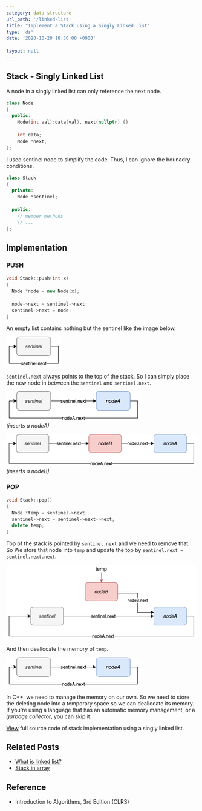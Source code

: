 ```yaml
---
category: data structure
url_path: '/linked-list'
title: "Implement a Stack using a Singly Linked List"
type: 'ds'
date: '2020-10-20 18:50:00 +0900'

layout: null
---
```


## Stack - Singly Linked List

A node in a singly linked list can only reference the next node. 

```cpp
class Node 
{
  public: 
    Node(int val):data(val), next(nullptr) {}

    int data;
    Node *next;
};
```

I used sentinel node to simplify the code. Thus, I can ignore the bounadry conditions.

```cpp
class Stack 
{
  private:
    Node *sentinel;

  public:
    // member methods
    // ...
};
```

## Implementation

### PUSH

```cpp
void Stack::push(int x)
{
  Node *node = new Node(x);

  node->next = sentinel->next;
  sentinel->next = node; 
}
```

An empty list contains nothing but the sentinel like the image below.

![Stack SLL Insert Process 1](/assets/images/ds/stack-sll-1.png)

`sentinel.next` always points to the top of the stack. So I can simply place the new node in between
the `sentinel` and `sentinel.next`.

![Stack SLL Insert Process 2](/assets/images/ds/stack-sll-2.png)<br>
*(inserts a nodeA)*

![Stack SLL Insert Process 3](/assets/images/ds/stack-sll-3.png)<br>
*(inserts a nodeB)*


### POP

```cpp
void Stack::pop()
{
  Node *temp = sentinel->next;
  sentinel->next = sentinel->next->next;
  delete temp;
}
```

Top of the stack is pointed by `sentinel.next` and we need to remove that. 
So We store that node into `temp` and update the top by `sentinel.next = sentinel.next.next`.

![Stack SLL Pop Process 1](/assets/images/ds/stack-sll-4.png)<br>

And then deallocate the memory of `temp`.

![Stack SLL Insert Process 2](/assets/images/ds/stack-sll-2.png)<br>

In C++, we need to manage the memory on our own. So we need to store the deleting node into a temporary space so we can 
deallocate its memory. If you're using a language that has an automatic memory management, or a *garbage collector*,
you can skip it.

[View](https://github.com/jioneeu/ds-algo/blob/master/stack/linkedlist) full source code of 
stack implementation using a singly linked list.

## Related Posts
- [What is linked list?](/#/linkedlist-basic)
- [Stack in array](/#/stack-array)

## Reference
- Introduction to Algorithms, 3rd Edition (CLRS)
